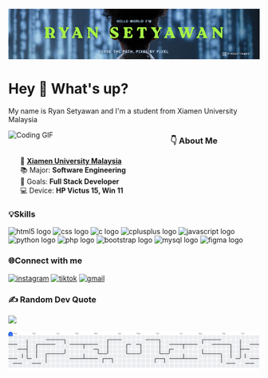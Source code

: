![rayensetyawan](aset/RYAN%20SETYAWAN%20(1).png)
<h1 align="left">Hey 👋 What's up?</h1>

<p align="left">My name is Ryan Setyawan and I'm a student from Xiamen University Malaysia</p>


<p align="left"> <img src="https://media1.giphy.com/media/v1.Y2lkPTc5MGI3NjExaWVncHF6dWh0Z3pyaDZ6YzJ3cmk4cXpkNHRhNWx3ZWp6amw5YmszbCZlcD12MV9pbnRlcm5hbF9naWZfYnlfaWQmY3Q9Zw/H03PuVdwREB21ANkLX/giphy.gif" alt="Coding GIF" width="300" align="left" style="margin-right: 25px; margin-bottom: 10px;" /> 

<div> 
    <h3>👇 About Me</h3> 
        <ul> 
            📍 <a href="https://www.xmu.edu.my/"><b>Xiamen University Malaysia</b></a><br>
            📚 Major: <b>Software Engineering</b><br>
            🎯 Goals: <b>Full Stack Developer</b><br>
            💻 Device: <b>HP Victus 15, Win 11</b>
        </ul> 
    </div> 
</p>


### 💡Skills 
<div align="left">
  <img src="https://cdn.jsdelivr.net/gh/devicons/devicon/icons/html5/html5-original.svg" height="40" alt="html5 logo"  />
  
  <img src="https://cdn.jsdelivr.net/gh/devicons/devicon/icons/css3/css3-original.svg" height="40" alt="css logo"  />

  <img src="https://cdn.jsdelivr.net/gh/devicons/devicon/icons/c/c-original.svg" height="40" alt="c logo"  />

  <img src="https://cdn.jsdelivr.net/gh/devicons/devicon/icons/cplusplus/cplusplus-original.svg" height="40" alt="cplusplus logo"  />

  <img src="https://cdn.jsdelivr.net/gh/devicons/devicon/icons/javascript/javascript-original.svg" height="40" alt="javascript logo"  />

  <img src="https://cdn.jsdelivr.net/gh/devicons/devicon/icons/python/python-original.svg" height="40" alt="python logo"  />

  <img src="https://cdn.jsdelivr.net/gh/devicons/devicon/icons/php/php-original.svg" height="40" alt="php logo"  />

  <img src="https://cdn.jsdelivr.net/gh/devicons/devicon/icons/bootstrap/bootstrap-original.svg" height="40" alt="bootstrap logo"  />

  <img src="https://cdn.jsdelivr.net/gh/devicons/devicon/icons/mysql/mysql-original.svg" height="40" alt="mysql logo"  />

  <img src="https://cdn.jsdelivr.net/gh/devicons/devicon/icons/figma/figma-original.svg" height="40" alt="figma logo"  />
</div>

### 🌐Connect with me 
[![instagram](https://img.shields.io/badge/Instagram-E4405F?style=for-the-badge&logo=instagram&logoColor=white)](https://www.instagram.com/ryansetyawan/) [![tiktok](https://img.shields.io/badge/TikTok-000000?style=for-the-badge&logo=tiktok&logoColor=white)](https://www.tiktok.com/@unknownusersp) [![gmail](https://img.shields.io/badge/Gmail-D14836?style=for-the-badge&logo=gmail&logoColor=white)](mailto:ryansp42@gmail.com)

<!-- ### My Github Stats
![Ryan's GitHub stats](https://github-readme-stats.vercel.app/api?username=rayensetyawan&show_icons=true&theme=transparent) -->

### ✍️ Random Dev Quote
![](https://quotes-github-readme.vercel.app/api?type=horizontal&theme=tokyonight) 

<picture>
  <source media="(prefers-color-scheme: dark)" srcset="https://raw.githubusercontent.com/rayensetyawan/rayensetyawan/output/pacman-contribution-graph-dark.svg">
  <source media="(prefers-color-scheme: light)" srcset="https://raw.githubusercontent.com/rayensetyawan/rayensetyawan/output/pacman-contribution-graph.svg">
  <img alt="pacman contribution graph" src="https://raw.githubusercontent.com/rayensetyawan/rayensetyawan/output/pacman-contribution-graph.svg">
</picture>

<!-- ###

<div align="center">
  <a href="https://open.spotify.com/user/120107sp">
    <img src="https://spotify-recently-played-readme.vercel.app/api?user=120107sp&count=3&unique=false" alt="Spotify recently played"  />
  </a>
</div>

###

<div align="center">
  <img src="https://visitor-badge.laobi.icu/badge?page_id=rayensetyawan.rayensetyawan&"  />
</div> -->

